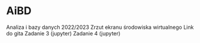 # AiBD
Analiza i bazy danych 2022/2023
Zrzut ekranu środowiska wirtualnego
Link do gita
Zadanie 3 (jupyter)
Zadanie 4 (jupyter)


